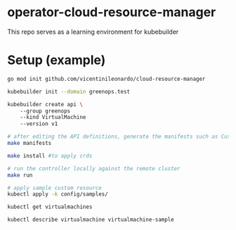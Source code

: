 # operator-cloud-resource-manager

This repo serves as a learning environment for kubebuilder


# Setup (example)
```bash
go mod init github.com/vicentinileonardo/cloud-resource-manager

kubebuilder init --domain greenops.test

kubebuilder create api \ 
	--group greenops
	--kind VirtualMachine
	--version v1 

# after editing the API definitions, generate the manifests such as Custom Resources (CRs) or Custom Resource Definitions (CRDs)
make manifests

make install #to apply crds

# run the controller locally against the remote cluster
make run

# apply sample custom resource
kubectl apply -k config/samples/

kubectl get virtualmachines

kubectl describe virtualmachine virtualmachine-sample
```